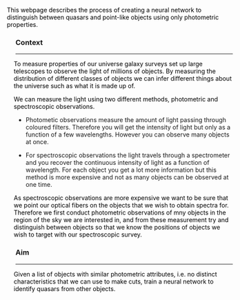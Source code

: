 <p style="color:black;margin-left: -20px;">This webpage describes the process of creating a neural network to distinguish between quasars and point-like objects using only photometric properties.</p>

### Context
***

<p style="color:black;margin-left: -4px;">To measure properties of our universe galaxy surveys set up large telescopes to observe the light of millions of objects. By measuring the distribution of different classes of objects we can infer different things about the universe such as what it is made up of.</p>

<p style="color:black;margin-left: -4px;">We can measure the light using two different methods, photometric and spectroscopic observations. </p>

+ Photometic observations measure the amount of light passing through coloured filters. Therefore you will get the intensity of light but only as a function of a few wavelengths. However you can observe many objects at once.

+ For spectroscopic observations the light travels through a spectrometer and you recover the continuous intensity of light as a function of wavelength. For each object you get a lot more information but this method is more expensive and not as many objects can be observed at one time.

<p style="color:black;margin-left: -4px;">As spectroscopic observations are more expensive we want to be sure that we point our optical fibers on the objects that we wish to obtain spectra for. Therefore we first conduct photometric observations of mny objects in the region of the sky we are interested in, and from these measurement try and distinguish between objects so that we know the positions of objects we wish to target with our spectroscopic survey.</p>


### Aim 
***

<p style="color:black;margin-left: -4px;">Given a list of objects with similar photometric attributes, i.e. no distinct characteristics that we can use to make cuts, train a neural network to identify quasars from other objects. </p>


